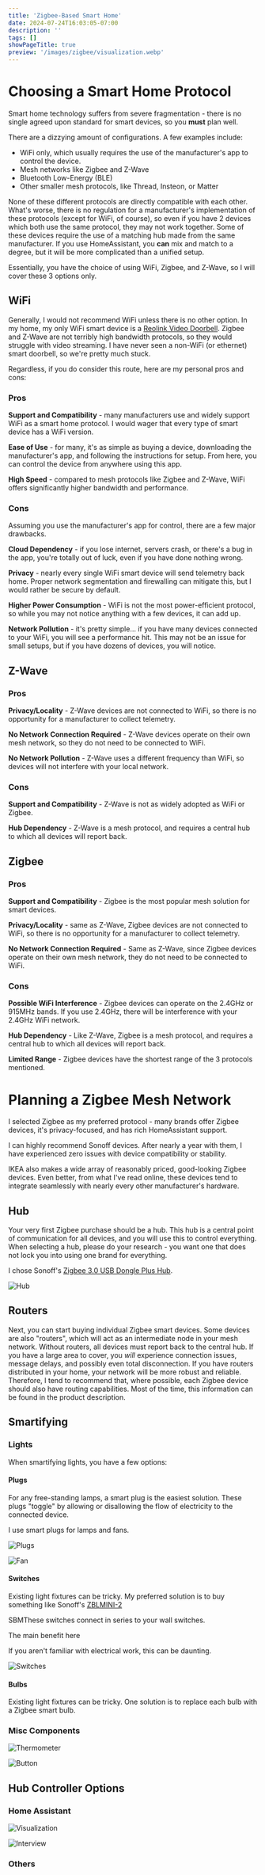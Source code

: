```yaml
---
title: 'Zigbee-Based Smart Home'
date: 2024-07-24T16:03:05-07:00
description: ''
tags: []
showPageTitle: true
preview: '/images/zigbee/visualization.webp'
---
```

# Choosing a Smart Home Protocol

Smart home technology suffers from severe fragmentation - there is no single agreed upon standard for smart devices, so you **must** plan well.

There are a dizzying amount of configurations. A few examples include:
- WiFi only, which usually requires the use of the manufacturer's app to control the device.
- Mesh networks like Zigbee and Z-Wave
- Bluetooth Low-Energy (BLE)
- Other smaller mesh protocols, like Thread, Insteon, or Matter

None of these different protocols are directly compatible with each other.
What's worse, there is no regulation for a manufacturer's implementation of these protocols (except for WiFi, of course), so even if you have 2 devices which both use the same protocol, they may not work together.
Some of these devices require the use of a matching hub made from the same manufacturer.
If you use HomeAssistant, you **can** mix and match to a degree, but it will be more complicated than a unified setup.

Essentially, you have the choice of using WiFi, Zigbee, and Z-Wave, so I will cover these 3 options only.

## WiFi
Generally, I would not recommend WiFi unless there is no other option.
In my home, my only WiFi smart device is a [Reolink Video Doorbell](https://reolink.com/us/product/reolink-video-doorbell-wifi/).
Zigbee and Z-Wave are not terribly high bandwidth protocols, so they would struggle with video streaming.
I have never seen a non-WiFi (or ethernet) smart doorbell, so we're pretty much stuck.

Regardless, if you do consider this route, here are my personal pros and cons:

### Pros
**Support and Compatibility** - many manufacturers use and widely support WiFi as a smart home protocol.
I would wager that every type of smart device has a WiFi version.

**Ease of Use** - for many, it's as simple as buying a device, downloading the manufacturer's app, and following the instructions for setup.
From here, you can control the device from anywhere using this app.

**High Speed** - compared to mesh protocols like Zigbee and Z-Wave, WiFi offers significantly higher bandwidth and performance.

### Cons
Assuming you use the manufacturer's app for control, there are a few major drawbacks.

**Cloud Dependency** - if you lose internet, servers crash, or there's a bug in the app, you're totally out of luck, even if you have done nothing wrong.

**Privacy** - nearly every single WiFi smart device will send telemetry back home. Proper network segmentation and firewalling can mitigate this, but I would rather be secure by default.

**Higher Power Consumption** - WiFi is not the most power-efficient protocol, so while you may not notice anything with a few devices, it can add up.

**Network Pollution** - it's pretty simple... if you have many devices connected to your WiFi, you will see a performance hit. This may not be an issue for small setups, but if you have dozens of devices, you will notice.

## Z-Wave
### Pros
**Privacy/Locality** - Z-Wave devices are not connected to WiFi, so there is no opportunity for a manufacturer to collect telemetry.

**No Network Connection Required** - Z-Wave devices operate on their own mesh network, so they do not need to be connected to WiFi.

**No Network Pollution** - Z-Wave uses a different frequency than WiFi, so devices will not interfere with your local network.

### Cons
**Support and Compatibility** - Z-Wave is not as widely adopted as WiFi or Zigbee.

**Hub Dependency** - Z-Wave is a mesh protocol, and requires a central hub to which all devices will report back.

## Zigbee
### Pros
**Support and Compatibility** - Zigbee is the most popular mesh solution for smart devices.

**Privacy/Locality** - same as Z-Wave, Zigbee devices are not connected to WiFi, so there is no opportunity for a manufacturer to collect telemetry.

**No Network Connection Required** - Same as Z-Wave, since Zigbee devices operate on their own mesh network, they do not need to be connected to WiFi.

### Cons
**Possible WiFi Interference** - Zigbee devices can operate on the 2.4GHz or 915MHz bands. If you use 2.4GHz, there will be interference with your 2.4GHz WiFi network.

**Hub Dependency** - Like Z-Wave, Zigbee is a mesh protocol, and requires a central hub to which all devices will report back.

**Limited Range** - Zigbee devices have the shortest range of the 3 protocols mentioned.



# Planning a Zigbee Mesh Network

I selected Zigbee as my preferred protocol - many brands offer Zigbee devices, it's privacy-focused, and has rich HomeAssistant support.

I can highly recommend Sonoff devices.
After nearly a year with them, I have experienced zero issues with device compatibility or stability.

IKEA also makes a wide array of reasonably priced, good-looking Zigbee devices.
Even better, from what I've read online, these devices tend to integrate seamlessly with nearly every other manufacturer's hardware.

## Hub
Your very first Zigbee purchase should be a hub.
This hub is a central point of communication for all devices, and you will use this to control everything.
When selecting a hub, please do your research - you want one that does not lock you into using one brand for everything.

I chose Sonoff's [Zigbee 3.0 USB Dongle Plus Hub](https://sonoff.tech/product/gateway-and-sensors/sonoff-zigbee-3-0-usb-dongle-plus-e/).

![Hub](/images/zigbee/hub.webp)

## Routers

Next, you can start buying individual Zigbee smart devices.
Some devices are also "routers", which will act as an intermediate node in your mesh network.
Without routers, all devices must report back to the central hub.
If you have a large area to cover, you *will* experience connection issues, message delays, and possibly even total disconnection.
If you have routers distributed in your home, your network will be more robust and reliable.
Therefore, I tend to recommend that, where possible, each Zigbee device should also have routing capabilities.
Most of the time, this information can be found in the product description.

## Smartifying
### Lights
When smartifying lights, you have a few options:

#### Plugs

For any free-standing lamps, a smart plug is the easiest solution.
These plugs "toggle" by allowing or disallowing the flow of electricity to the connected device.

I use smart plugs for lamps and fans.

![Plugs](/images/zigbee/plugs.webp)

![Fan](/images/zigbee/fan.webp)

#### Switches
Existing light fixtures can be tricky.
My preferred solution is to buy something like Sonoff's [ZBLMINI-2]()

SBMThese switches connect in series to your wall switches.

The main benefit here



If you aren't familiar with electrical work, this can be daunting.

![Switches](/images/zigbee/switches.webp)
#### Bulbs
Existing light fixtures can be tricky.
One solution is to replace each bulb with a Zigbee smart bulb.




### Misc Components


![Thermometer](/images/zigbee/thermometer.webp)

![Button](/images/zigbee/button.webp)

## Hub Controller Options
### Home Assistant

![Visualization](/images/zigbee/visualization.webp)

![Interview](/images/zigbee/interview.webp)

### Others
